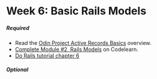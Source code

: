 # Week 6: Basic Rails Models

##### Required
- Read the [Odin Project Active Records Basics](http://www.theodinproject.com/ruby-on-rails/active-record-basics) overview. 
- [Complete Module #2, Rails Models](http://www.codelearn.org/ruby-on-rails-tutorial/introducing-models-create-migrate-rollback-destroy) on Codelearn. 
- [Do Rails tutorial chapter 6](https://www.railstutorial.org/book/modeling_users#top)

##### Optional
